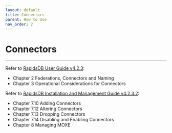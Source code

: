 ```yaml
---
layout: default
title: Connectors
parent: How to Use
nav_order: 2
---
```


# Connectors

---

Refer to [RapidsDB User Guide v4.2.3](../downloads/RapidsDB_User_Guide_Release_v4.2.3.pdf):

* Chapter 2 Federations, Connectors and Naming
* Chapter 3 Operational Considerations for Connectors

Refer to [RapidsDB Installation and Management Guide v4.2.3.2](../downloads/RapidsDB_Installation_and_Management_Guide_Release_v4.2.3.2.pdf):

* Chapter 7.10 Adding Connectors
* Chapter 7.12 Altering Connectors
* Chapter 7.13 Dropping Connectors
* Chapter 7.14 Disabling and Enabling Connectors
* Chapter 8 Managing MOXE
